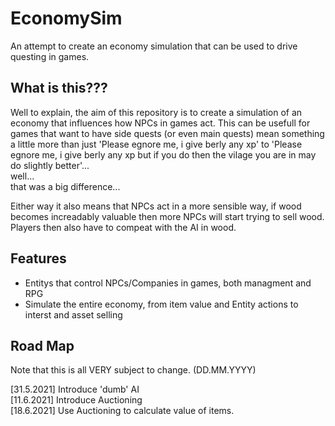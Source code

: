 # EconomySim
An attempt to create an economy simulation that can be used to drive questing in games.

## What is this???

Well to explain, the aim of this repository is to create a simulation of an economy that influences how NPCs in games act. This can be usefull for games that want to have side quests (or even main quests) mean something a little more than just 'Please egnore me, i give berly any xp' to 'Please egnore me, i give berly any xp but if you do then the vilage you are in may do slightly better'... \
well...\
that was a big difference...

Either way it also means that NPCs act in a more sensible way, if wood becomes increadably valuable then more NPCs will start trying to sell wood. Players then also have to compeat with the AI in wood.

## Features

- Entitys that control NPCs/Companies in games, both managment and RPG
- Simulate the entire economy, from item value and Entity actions to interst and asset selling

## Road Map

Note that this is all VERY subject to change. (DD.MM.YYYY)

[31.5.2021] Introduce 'dumb' AI \
[11.6.2021] Introduce Auctioning \
[18.6.2021] Use Auctioning to calculate value of items.
